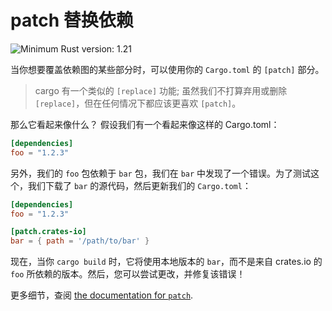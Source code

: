 # patch 替换依赖

![Minimum Rust version: 1.21](https://img.shields.io/badge/Minimum%20Rust%20Version-1.21-brightgreen.svg)

当你想要覆盖依赖图的某些部分时，可以使用你的 `Cargo.toml` 的 `[patch]` 部分。

> cargo 有一个类似的 `[replace]` 功能; 虽然我们不打算弃用或删除 `[replace]`，但在任何情况下都应该更喜欢 `[patch]`。

那么它看起来像什么？ 假设我们有一个看起来像这样的 Cargo.toml：

```toml
[dependencies]
foo = "1.2.3"
```

另外，我们的 `foo` 包依赖于 `bar` 包，我们在 `bar` 中发现了一个错误。为了测试这个，我们下载了 `bar` 的源代码，然后更新我们的 `Cargo.toml`：

```toml
[dependencies]
foo = "1.2.3"

[patch.crates-io]
bar = { path = '/path/to/bar' }
```

现在，当你 `cargo build` 时，它将使用本地版本的 `bar`，而不是来自 crates.io 的 `foo` 所依赖的版本。然后，您可以尝试更改，并修复该错误！

更多细节，查阅 [the documentation for `patch`](https://doc.rust-lang.org/cargo/reference/manifest.html#the-patch-section).
